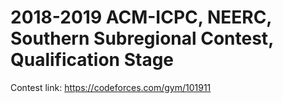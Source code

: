 # 2018-2019 ACM-ICPC, NEERC, Southern Subregional Contest, Qualification Stage
Contest link: https://codeforces.com/gym/101911